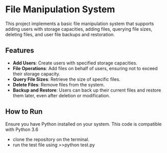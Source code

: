 # File Manipulation System

This project implements a basic file manipulation system that supports adding users with storage capacities, adding files, querying file sizes, deleting files, and user file backups and restoration.

## Features

- **Add Users**: Create users with specified storage capacities.
- **File Operations**: Add files on behalf of users, ensuring not to exceed their storage capacity.
- **Query File Sizes**: Retrieve the size of specific files.
- **Delete Files**: Remove files from the system.
- **Backup and Restore**: Users can back up their current files and restore them later, even after deletion or modification.


## How to Run

Ensure you have Python installed on your system. This code is compatible with Python 3.6

- clone the repository on the terminal.
- run the test file using >>python test.py

